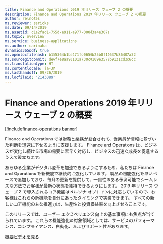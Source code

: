 ```yaml
---
title: Finance and Operations 2019 年リリース ウェーブ 2 の概要
description: Finance and Operations 2019 年リリース ウェーブ 2 の概要
author: relnotes
ms.reviewer: sericks
ms.date: 09/14/2019
ms.assetid: c1a2fad1-755d-e911-a977-000d3a4e307a
ms.topic: overview
ms.service: business-applications
ms.author: carinaha
dynamics365pdf: true
ms.openlocfilehash: b155364b1ba471fc0650b25b8f11637b86407a32
ms.sourcegitcommit: de6f7e8aa90101a730c0109e3578b9131cd3c6cc
ms.translationtype: HT
ms.contentlocale: ja-JP
ms.lasthandoff: 09/26/2019
ms.locfileid: "2143089"
---
```

# <a name="overview-of-finance-and-operations-2019-release-wave-2"></a>Finance and Operations 2019 年リリース ウェーブ 2 の概要
[!include[finance-operations banner](../includes/finance-operations.md)]

<!--overview start-->
Finance and Operations では財務と業務が統合されて、従業員が情報に基づいた判断を迅速に下せるように支援します。 Finance and Operations は、ビジネスが変化し続ける市場の需要に素早く対応し、ビジネスの迅速な成長を促進するうえで役立ちます。 

あらゆる企業がデジタル変革を加速できるようにするため、私たちは Finance and Operations を新機能で継続的に強化しています。 製品の機能強化を早いペースで追加しており、毎月の更新を提供して、一貫性のある予測可能でシームレスな方法でお客様が最新の状態を維持できるようにします。 2019 年リリース ウェーブ 2 で導入されるコア機能はペルソナ オプトインに対応しているので、お客様はこれらの新機能を自分にあったタイミングで実装できます。 すべての新しいコア機能の主な推進力は、生産性と投資収益率を向上させることです。 

このリリースでは、ユーザー エクスペリエンス向上の基本事項にも焦点が当てられています。 これらの機能強化の対象領域としては、サービスのパフォーマンス、コンプライアンス、自動化、およびサポート性があります。

[概要ビデオを見る](https://aka.ms/ROGFO19RW2ROV) 
<!--overview end-->
